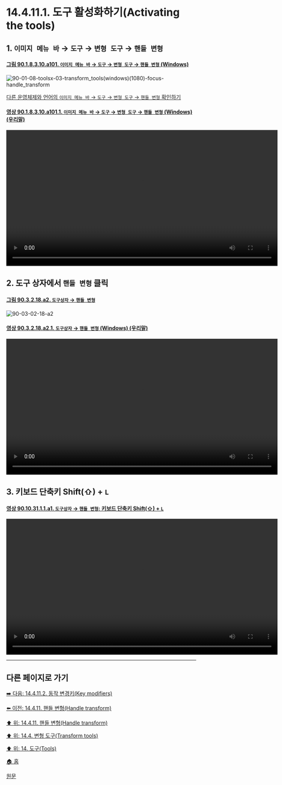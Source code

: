 # 14.4.11.1. 도구 활성화하기(Activating the tools)

<a id="14-04-11-01-s1"></a>

## 1. `이미지 메뉴 바` → `도구` → `변형 도구` → `핸들 변형`

<a id="90-01-08-03-10-a101"></a>

#### [그림 90.1.8.3.10.a101. `이미지 메뉴 바` → `도구` → `변형 도구` → `핸들 변형` (Windows)](./90-01-08-03-10-handle_transform.md#90-01-08-03-10-a101)
![90-01-08-toolsx-03-transform_tools(windows)(1080)-focus-handle_transform](https://github.com/wonder13662/gimp/assets/15767104/3f1b8740-e1ae-4aed-9377-b70b56ceeee6)

[다른 운영체제와 언어의 `이미지 메뉴 바` → `도구` → `변형 도구` → `핸들 변형` 확인하기](./90-01-08-03-10-handle_transform.md#90-01-08-03-10-a102)

<a id="90-01-08-03-10-a101-01"></a>

#### [영상 90.1.8.3.10.a101.1. `이미지 메뉴 바` → `도구` → `변형 도구` → `핸들 변형` (Windows) (우리말)](./90-01-08-03-10-handle_transform.md#90-01-08-03-10-a101-01)
<video controls="controls" width="720" src="https://github.com/wonder13662/gimp/assets/15767104/f379af3d-d5f8-4115-829b-c096d0e02c25"></video>

<a id="14-04-11-01-s2"></a>

## 2. 도구 상자에서 `핸들 변형` 클릭

<a id="90-03-02-18-a2"></a>

#### [그림 90.3.2.18.a2. `도구상자` → `핸들 변형`](./90-03-02-18-handle_transform.md#90-03-02-18-a2)
![90-03-02-18-a2](https://github.com/wonder13662/gimp/assets/15767104/70cd5526-e74c-41a2-8c9a-439ef3725b4d)

<a id="90-03-02-18-a2-01"></a>

#### [영상 90.3.2.18.a2.1. `도구상자` → `핸들 변형` (Windows) (우리말)](./90-03-02-18-handle_transform.md#90-03-02-18-a2-01)
<video controls="controls" width="720" src="https://github.com/wonder13662/gimp/assets/15767104/15d325ad-1487-44b9-88b4-7b25f93c11e5"></video>

<a id="14-04-11-01-s3"></a>

## 3. 키보드 단축키 Shift(⇧) + `L`

<a id="90-10-31-01-01-a1"></a>

#### [영상 90.10.31.1.1.a1. `도구상자` → `핸들 변형`: 키보드 단축키 Shift(⇧) + `L`](./90-10-31-01-01-shift_l.md#90-10-31-01-01-a1)
<video controls="controls" width="720" src="https://github.com/wonder13662/gimp/assets/15767104/5015d442-10fd-48bc-b93f-b89f2b46de7e"></video>

***

## 다른 페이지로 가기

[➡️ 다음: 14.4.11.2. 동작 변경키(Key modifiers)](./14-04-11-02-key_modifiers.md)

[⬅️ 이전: 14.4.11. 핸들 변형(Handle transform)](./14-04-11-00-handle-transform.md)

[⬆️ 위: 14.4.11. 핸들 변형(Handle transform)](./14-04-11-00-handle-transform.md)

[⬆️ 위: 14.4. 변형 도구(Transform tools)](./14-04-00-transform-tools.md)

[⬆️ 위: 14. 도구(Tools)](./14-00-tools.md)

[🏠 홈](./00-home.md)

[원문](https://docs.gimp.org/2.10/ko/gimp-tool-handle-transform.html#idm16037)